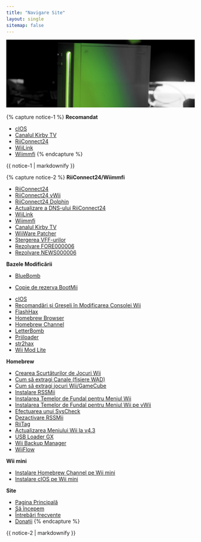```yaml
---
title: "Navigare Site"
layout: single
sitemap: false
---
```


![WiiTutorials](/images/WiiTutorials.jpg)

{% capture notice-1 %}
**Recomandat**

+ [cIOS](cios)
+ [Canalul Kirby TV](kirby-tv)
+ [RiiConnect24](riiconnect24)
+ [WiiLink](wiilink)
+ [Wiimmfi](wiimmfi)
{% endcapture %}
<div class="notice--info">{{ notice-1 | markdownify }}</div>

{% capture notice-2 %}
**RiiConnect24/Wiimmfi**
+ [RiiConnect24](riiconnect24)
+ [RiiConnect24 vWii](riiconnect24-vwii)
+ [RiiConnect24 Dolphin](riiconnect24-dolphin)
+ [Actualizare a DNS-ului RiiConnect24](riiconnect24-dns-update)
+ [WiiLink](wiilink)
+ [Wiimmfi](wiimmfi)
+ [Canalul Kirby TV](kirby-tv)
+ [WiiWare Patcher](wiiwarepatcher)
+ [Ștergerea VFF-urilor](deleting-vffs)
+ [Rezolvare FORE000006](riiconnect24-batteryfix)
+ [Rezolvare NEWS000006](news000006)

**Bazele Modificării**
+ [BlueBomb](bluebomb)
* [Copie de rezerva BootMii](bootmii)
+ [cIOS](cios)
+ [Recomandări și Greșeli în Modificarea Consolei Wii](dosanddonts)
+ [FlashHax](flashhax)
+ [Homebrew Browser](hbb)
+ [Homebrew Channel](hbc)
+ [LetterBomb](letterbomb)
+ [Priiloader](priiloader)
+ [str2hax](str2hax)
+ [Wii Mod Lite](wiimodlite)

**Homebrew**
+ [Crearea Scurtăturilor de Jocuri Wii](wiigsc)
+ [Cum să extragi Canale (fișiere WAD)](dump-wads)
+ [Cum să extragi jocuri Wii/GameCube](dump-games)
+ [Instalare RSSMii](rssmii)
+ [Instalarea Temelor de Fundal pentru Meniul Wii](themes)
+ [Instalarea Temelor de Fundal pentru Meniul Wii pe vWii](themes-vwii)
+ [Efectuarea unui SysCheck](syscheck)
+ [Dezactivare RSSMii](rssmii-remove)
+ [RiiTag](riitag)
+ [Actualizarea Meniului Wii la v4.3](update)
+ [USB Loader GX](usbloadergx)
+ [Wii Backup Manager](wiibackupmanager)
+ [WiiFlow](wiiflow)

**Wii mini**
+ [Instalare Homebrew Channel pe Wii mini](hbc-mini)
+ [Instalare cIOS pe Wii mini](cios-mini)

**Site**
+ [Pagina Principală](/)
+ [Să începem](get-started)
+ [Întrebări frecvente](faq)
+ [Donații](donations)
{% endcapture %}
<div class="notice--primary">{{ notice-2 | markdownify }}</div>
